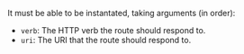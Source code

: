 It must be able to be instantated, taking arguments (in order):

- `verb`: The HTTP verb the route should respond to.
- `uri`: The URI that the route should respond to.